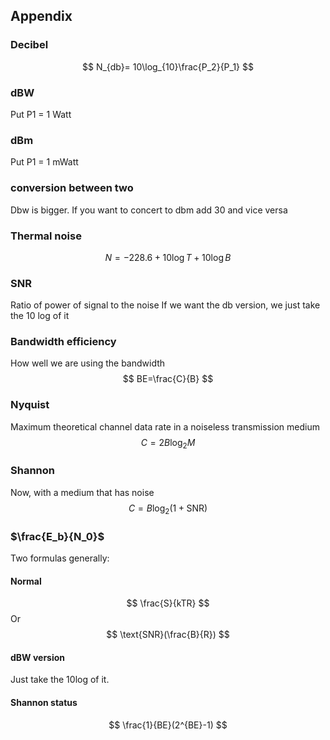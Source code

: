 ## Appendix
### Decibel
$$
N_{db}= 10\log_{10}\frac{P_2}{P_1}
$$
### dBW
Put P1 = 1 Watt
### dBm
Put P1 = 1 mWatt
### conversion between two
Dbw is bigger. If you want to concert to dbm add 30 and vice versa 
### Thermal noise
$$
N=-228.6+10\log T + 10\log B
$$
### SNR 
Ratio of power of signal to the noise
If we want the db version, we just take the 10 log of it
### Bandwidth efficiency 
How well we are using the bandwidth
$$
BE=\frac{C}{B}
$$
### Nyquist
Maximum theoretical channel data rate in a noiseless transmission medium
$$
C=2B\log_2M
$$
### Shannon
Now, with a medium that has noise 
$$
C=B\log_2(1+\text{SNR})
$$
### $\frac{E_b}{N_0}$
Two formulas generally:
#### Normal
$$
\frac{S}{kTR}
$$
Or
$$
\text{SNR}(\frac{B}{R})
$$
#### dBW version
Just take the 10log of it. 

#### Shannon status
$$
\frac{1}{BE}(2^{BE}-1)
$$
